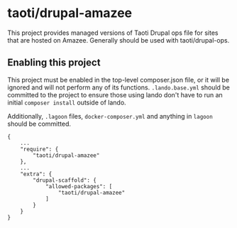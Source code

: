 # taoti/drupal-amazee

This project provides managed versions of Taoti Drupal ops file for sites
that are hosted on Amazee. Generally should be used with taoti/drupal-ops.

## Enabling this project

This project must be enabled in the top-level composer.json file, or it will be
ignored and will not perform any of its functions. `.lando.base.yml` should be
committed to the project to ensure those using lando don't have to run an
initial `composer install` outside of lando.

Additionally, `.lagoon` files, `docker-composer.yml` and anything in `lagoon`
should be committed.
```
{
    ...
    "require": {
        "taoti/drupal-amazee"
    },
    ...
    "extra": {
        "drupal-scaffold": {
            "allowed-packages": [
                "taoti/drupal-amazee"
            ]
        }
    }
}
```
